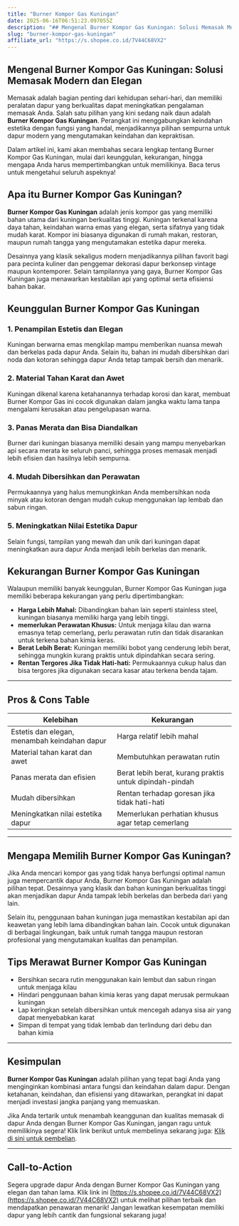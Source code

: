 ```yaml
---
title: "Burner Kompor Gas Kuningan"
date: 2025-06-16T06:51:23.097055Z
description: "## Mengenal Burner Kompor Gas Kuningan: Solusi Memasak Modern dan Elegan..."
slug: "burner-kompor-gas-kuningan"
affiliate_url: "https://s.shopee.co.id/7V44C68VX2"
---
```

## Mengenal Burner Kompor Gas Kuningan: Solusi Memasak Modern dan Elegan

Memasak adalah bagian penting dari kehidupan sehari-hari, dan memiliki peralatan dapur yang berkualitas dapat meningkatkan pengalaman memasak Anda. Salah satu pilihan yang kini sedang naik daun adalah **Burner Kompor Gas Kuningan**. Perangkat ini menggabungkan keindahan estetika dengan fungsi yang handal, menjadikannya pilihan sempurna untuk dapur modern yang mengutamakan keindahan dan kepraktisan.

Dalam artikel ini, kami akan membahas secara lengkap tentang Burner Kompor Gas Kuningan, mulai dari keunggulan, kekurangan, hingga mengapa Anda harus mempertimbangkan untuk memilikinya. Baca terus untuk mengetahui seluruh aspeknya!

## Apa itu Burner Kompor Gas Kuningan?

**Burner Kompor Gas Kuningan** adalah jenis kompor gas yang memiliki bahan utama dari kuningan berkualitas tinggi. Kuningan terkenal karena daya tahan, keindahan warna emas yang elegan, serta sifatnya yang tidak mudah karat. Kompor ini biasanya digunakan di rumah makan, restoran, maupun rumah tangga yang mengutamakan estetika dapur mereka.

Desainnya yang klasik sekaligus modern menjadikannya pilihan favorit bagi para pecinta kuliner dan penggemar dekorasi dapur berkonsep vintage maupun kontemporer. Selain tampilannya yang gaya, Burner Kompor Gas Kuningan juga menawarkan kestabilan api yang optimal serta efisiensi bahan bakar.

## Keunggulan Burner Kompor Gas Kuningan

### 1. Penampilan Estetis dan Elegan
Kuningan berwarna emas mengkilap mampu memberikan nuansa mewah dan berkelas pada dapur Anda. Selain itu, bahan ini mudah dibersihkan dari noda dan kotoran sehingga dapur Anda tetap tampak bersih dan menarik.

### 2. Material Tahan Karat dan Awet
Kuningan dikenal karena ketahanannya terhadap korosi dan karat, membuat Burner Kompor Gas ini cocok digunakan dalam jangka waktu lama tanpa mengalami kerusakan atau pengelupasan warna.

### 3. Panas Merata dan Bisa Diandalkan
Burner dari kuningan biasanya memiliki desain yang mampu menyebarkan api secara merata ke seluruh panci, sehingga proses memasak menjadi lebih efisien dan hasilnya lebih sempurna.

### 4. Mudah Dibersihkan dan Perawatan
Permukaannya yang halus memungkinkan Anda membersihkan noda minyak atau kotoran dengan mudah cukup menggunakan lap lembab dan sabun ringan.

### 5. Meningkatkan Nilai Estetika Dapur
Selain fungsi, tampilan yang mewah dan unik dari kuningan dapat meningkatkan aura dapur Anda menjadi lebih berkelas dan menarik.

## Kekurangan Burner Kompor Gas Kuningan

Walaupun memiliki banyak keunggulan, Burner Kompor Gas Kuningan juga memiliki beberapa kekurangan yang perlu dipertimbangkan:

- **Harga Lebih Mahal:** Dibandingkan bahan lain seperti stainless steel, kuningan biasanya memiliki harga yang lebih tinggi.
- **memerlukan Perawatan Khusus:** Untuk menjaga kilau dan warna emasnya tetap cemerlang, perlu perawatan rutin dan tidak disarankan untuk terkena bahan kimia keras.
- **Berat Lebih Berat:** Kuningan memiliki bobot yang cenderung lebih berat, sehingga mungkin kurang praktis untuk dipindahkan secara sering.
- **Rentan Tergores Jika Tidak Hati-hati:** Permukaannya cukup halus dan bisa tergores jika digunakan secara kasar atau terkena benda tajam.

---

## Pros & Cons Table

| Kelebihan                                      | Kekurangan                                      |
|------------------------------------------------|-------------------------------------------------|
| Estetis dan elegan, menambah keindahan dapur | Harga relatif lebih mahal                     |
| Material tahan karat dan awet                | Membutuhkan perawatan rutin                   |
| Panas merata dan efisien                      | Berat lebih berat, kurang praktis untuk dipindah-pindah |
| Mudah dibersihkan                            | Rentan terhadap goresan jika tidak hati-hati |
| Meningkatkan nilai estetika dapur           | Memerlukan perhatian khusus agar tetap cemerlang |

---

## Mengapa Memilih Burner Kompor Gas Kuningan?

Jika Anda mencari kompor gas yang tidak hanya berfungsi optimal namun juga mempercantik dapur Anda, Burner Kompor Gas Kuningan adalah pilihan tepat. Desainnya yang klasik dan bahan kuningan berkualitas tinggi akan menjadikan dapur Anda tampak lebih berkelas dan berbeda dari yang lain.

Selain itu, penggunaan bahan kuningan juga memastikan kestabilan api dan keawetan yang lebih lama dibandingkan bahan lain. Cocok untuk digunakan di berbagai lingkungan, baik untuk rumah tangga maupun restoran profesional yang mengutamakan kualitas dan penampilan.

## Tips Merawat Burner Kompor Gas Kuningan

- Bersihkan secara rutin menggunakan kain lembut dan sabun ringan untuk menjaga kilau
- Hindari penggunaan bahan kimia keras yang dapat merusak permukaan kuningan
- Lap keringkan setelah dibersihkan untuk mencegah adanya sisa air yang dapat menyebabkan karat
- Simpan di tempat yang tidak lembab dan terlindung dari debu dan bahan kimia

---

## Kesimpulan

**Burner Kompor Gas Kuningan** adalah pilihan yang tepat bagi Anda yang menginginkan kombinasi antara fungsi dan keindahan dalam dapur. Dengan ketahanan, keindahan, dan efisiensi yang ditawarkan, perangkat ini dapat menjadi investasi jangka panjang yang memuaskan.

Jika Anda tertarik untuk menambah keanggunan dan kualitas memasak di dapur Anda dengan Burner Kompor Gas Kuningan, jangan ragu untuk memilikinya segera! Klik link berikut untuk membelinya sekarang juga: [Klik di sini untuk pembelian](https://s.shopee.co.id/7V44C68VX2).

---

## Call-to-Action
Segera upgrade dapur Anda dengan Burner Kompor Gas Kuningan yang elegan dan tahan lama. Klik link ini [https://s.shopee.co.id/7V44C68VX2](https://s.shopee.co.id/7V44C68VX2) untuk melihat pilihan terbaik dan mendapatkan penawaran menarik! Jangan lewatkan kesempatan memiliki dapur yang lebih cantik dan fungsional sekarang juga!